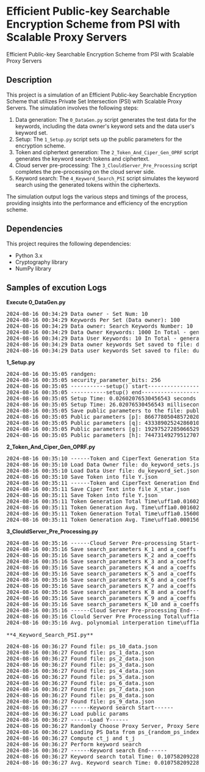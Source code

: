 # Efficient Public-key Searchable Encryption Scheme from PSI with Scalable Proxy Servers
Efficient Public-key Searchable Encryption Scheme from PSI with Scalable Proxy Servers
## Description

This project is a simulation of an Efficient Public-key Searchable Encryption Scheme that utilizes Private Set Intersection (PSI) with Scalable Proxy Servers. The simulation involves the following steps:

1. Data generation: The `0_DataGen.py` script generates the test data for the keywords, including the data owner's keyword sets and the data user's keyword set.
2. Setup: The `1_Setup.py` script sets up the public parameters for the encryption scheme.
3. Token and ciphertext generation: The `2_Token_And_Ciper_Gen_OPRF` script generates the keyword search tokens and ciphertext.
4. Cloud server pre-processing: The `3_ClouldServer_Pre_Processing` script completes the pre-processing on the cloud server side.
5. Keyword search: The `4_Keyword_Search_PSI` script simulates the keyword search using the generated tokens within the ciphertexts.

The simulation output logs the various steps and timings of the process, providing insights into the performance and efficiency of the encryption scheme.

## Dependencies

This project requires the following dependencies:
- Python 3.x
- Cryptography library
- NumPy library



## Samples of excution Logs


**Execute 0_DataGen.py**
<pre>
2024-08-16 00:34:29 Data owner - Set Num: 10
2024-08-16 00:34:29 Keywords Per Set (Data owner): 100
2024-08-16 00:34:29 Data owner: Search Keywords Number: 10
2024-08-16 00:34:29 Data Owner Keywords: 1000 In Total - generated
2024-08-16 00:34:29 Data User Keywords: 10 In Total - generated
2024-08-16 00:34:29 Data owner keywords Set saved to file: do_keyword_sets.json
2024-08-16 00:34:29 Data user keywords Set saved to file: du_keyword_set.json
</pre>

**1_Setup.py**
<pre>
2024-08-16 00:35:05 randgen: <random.SystemRandom object at 0x0000019724FD97F0>
2024-08-16 00:35:05 security_parameter_bits: 256
2024-08-16 00:35:05 -----------setup() start---------------------
2024-08-16 00:35:05 -----------setup() end----------------------
2024-08-16 00:35:05 Setup Time: 0.02602076530456543 seconds
2024-08-16 00:35:05 Setup Time: 26.02076530456543 millisecond
2024-08-16 00:35:05 Save public parameters to the file: public_params.json
2024-08-16 00:35:05 Public parameters [p]: 86677805048572020991788572780328597329739912893470580178702096293082288202859
2024-08-16 00:35:05 Public parameters [q]: 43338902524286010495894286390164298664869956446735290089351048146541144101429
2024-08-16 00:35:05 Public parameters [g]: 19297527285066529265454609697033848751256679366102005973503197331787333292451
2024-08-16 00:35:05 Public parameters [h]: 7447314927951270772763710799525122921468655847693100588234688199011709695511
</pre>

**2_Token_And_Ciper_Gen_OPRF.py**
<pre>
2024-08-16 00:35:10 ------Token and CiperText Generation Start------
2024-08-16 00:35:10 Load Data Owner file: do_keyword_sets.json
2024-08-16 00:35:10 Load Data User file: du_keyword_set.json
2024-08-16 00:35:10 Save Token into file Y.json
2024-08-16 00:35:11 ------Token and CiperText Generation End------
2024-08-16 00:35:11 Save Ciper Text into file X_star.json
2024-08-16 00:35:11 Save Token into file Y.json
2024-08-16 00:35:11 Token Generation Total Time\uff1a0.01602005958557129 seconds, Generated 10 Token(s).
2024-08-16 00:35:11 Token Generation Avg. Time\uff1a0.001602005958557129 seconds.
2024-08-16 00:35:11 Token Generation Total Time\uff1a0.1560063362121582 seconds, Generated 1000 CiperText(s).
2024-08-16 00:35:11 Token Generation Avg. Time\uff1a0.0001560063362121582 seconds.
</pre>

**3_ClouldServer_Pre_Processing.py**
<pre>
2024-08-16 00:35:16 ------Cloud Server Pre-processing Start------
2024-08-16 00:35:16 Save search_parameters K_1 and a_coeffs into ps_1_data.json
2024-08-16 00:35:16 Save search_parameters K_2 and a_coeffs into ps_2_data.json
2024-08-16 00:35:16 Save search_parameters K_3 and a_coeffs into ps_3_data.json
2024-08-16 00:35:16 Save search_parameters K_4 and a_coeffs into ps_4_data.json
2024-08-16 00:35:16 Save search_parameters K_5 and a_coeffs into ps_5_data.json
2024-08-16 00:35:16 Save search_parameters K_6 and a_coeffs into ps_6_data.json
2024-08-16 00:35:16 Save search_parameters K_7 and a_coeffs into ps_7_data.json
2024-08-16 00:35:16 Save search_parameters K_8 and a_coeffs into ps_8_data.json
2024-08-16 00:35:16 Save search_parameters K_9 and a_coeffs into ps_9_data.json
2024-08-16 00:35:16 Save search_parameters K_10 and a_coeffs into ps_10_data.json
2024-08-16 00:35:16 ------Cloud Server Pre-processing End------
2024-08-16 00:35:16 Clould Server Pre Processing Total\uff1a0.1886434555053711 seconds, geneated 10 polynomials with degress 100
2024-08-16 00:35:16 Avg. polynomial interperation time\uff1a0.01886434555053711 seconds

**4_Keyword_Search_PSI.py** 
<pre>
2024-08-16 00:36:27 Found file: ps_10_data.json
2024-08-16 00:36:27 Found file: ps_1_data.json
2024-08-16 00:36:27 Found file: ps_2_data.json
2024-08-16 00:36:27 Found file: ps_3_data.json
2024-08-16 00:36:27 Found file: ps_4_data.json
2024-08-16 00:36:27 Found file: ps_5_data.json
2024-08-16 00:36:27 Found file: ps_6_data.json
2024-08-16 00:36:27 Found file: ps_7_data.json
2024-08-16 00:36:27 Found file: ps_8_data.json
2024-08-16 00:36:27 Found file: ps_9_data.json
2024-08-16 00:36:27 ------Keyword search Start------
2024-08-16 00:36:27 Load public params
2024-08-16 00:36:27 ------Load Y------
2024-08-16 00:36:27 Randomly Choose Proxy Server, Proxy Serer Index {random_ps_index}.
2024-08-16 00:36:27 Loading PS Data from ps_{random_ps_index}_data.json.
2024-08-16 00:36:27 Compute ct_j and t_j
2024-08-16 00:36:27 Perform keyword search
2024-08-16 00:36:27 ------Keyword search End------
2024-08-16 00:36:27 Keyword search total Time: 0.10758209228515625 seconds, search 10 keyowrd(s) in 1000 keyowrd(s).
2024-08-16 00:36:27 Avg. Keyword search Time: 0.010758209228515624 seconds, from total 1000 keyowrd(s).
</pre>
